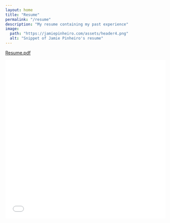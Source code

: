 ```yaml
---
layout: home
title: "Resume"
permalink: "/resume"
description: "My resume containing my past experience"
image:
  path: "https://jamiepinheiro.com/assets/header4.png"
  alt: "Snippet of Jamie Pinheiro's resume"
---
```


[Resume.pdf](Resume.pdf)

<iframe 
    id="pdf-js-viewer" src="/js/pdfjs/web/viewer.html?file=../../../Resume.pdf"
    title="webviewer"
    frameborder="0"
    width="100%"
    height="500">
</iframe>
